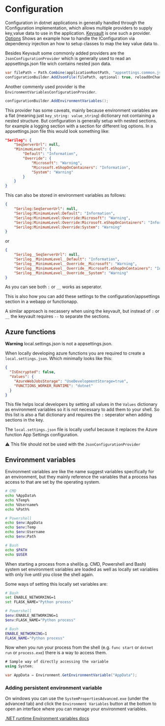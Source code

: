 # Configuration

Configuration in dotnet applications in generally handled through the IConfiguration implementation, which allows multiple providers to supply key,value data to use in the application. [Keyvault](./KeyVault.md) is one such a provider. [Options](./Options.md) Shows an example how to handle the IConfiguration via dependency injection an how to setup classes to map the key value data to.

Besides Keyvault some commonly added providers are the `JsonConfigurationProvider` which is generally used to read an appsettings.json file wich contains nested json data.

```csharp
var filePath = Path.Combine(applicationRootPath, "appsettings.common.json");
configurationBuilder.AddJsonFile(filePath, optional: true, reloadOnChange: false);
```

Another commenly used provider is the `EnvironmentVariablesConfigurationProvider`.

```csharp
configurationBuilder.AddEnvironmentVariables();
```

This provider has some caveats, mainly because environment variables are a flat (meaning just `key_string: value_string`) dictionary not containing a nested structure. But configuration is generally setup with nested sections. for example a logging section with a section for different log options. In a appsettings.json file this would look something like:

```json
"Serilog": {
    "SeqServerUrl": null,
    "MinimumLevel": {
        "Default": "Information",
        "Override": {
            "Microsoft": "Warning",
            "Microsoft.eShopOnContainers": "Information",
            "System": "Warning"
        }
    }
}
```

This can also be stored in environment variables as follows:

```json
{
    "Serilog:SeqServerUrl": null,
    "Serilog:MinimumLevel:Default": "Information",
    "Serilog:MinimumLevel:Override:Microsoft": "Warning",
    "Serilog:MinimumLevel:Override:Microsoft.eShopOnContainers": "Information",
    "Serilog:MinimumLevel:Override:System": "Warning"
}
```

or

```json
{
    "Serilog__SeqServerUrl": null,
    "Serilog__MinimumLevel__Default": "Information",
    "Serilog__MinimumLevel__Override__Microsoft": "Warning",
    "Serilog__MinimumLevel__Override__Microsoft.eShopOnContainers": "Information",
    "Serilog__MinimumLevel__Override__System": "Warning"
}
```

As you can see both `:` or `__` works as seperator.

This is also how you can add these settings to the configuration/appsettings section in a webapp or functionapp.

A similar approach is necassery when using the keyvault, but instead of `:` or `__` the keyvault requires `--` to separate the sections.

## Azure functions

**Warning** local.settings.json is not a appsettings.json.

When locally developing azure functions you are required to create a `local.settings.json`. Which minimally looks like this:

```json
{
  "IsEncrypted": false,
  "Values": {
    "AzureWebJobsStorage": "UseDevelopmentStorage=true",
    "FUNCTIONS_WORKER_RUNTIME": "dotnet"
  }
}
```

This file helps local developers by setting all values in the `Values` dictionary as environment variables so it is not necessary to add them to your shell. So this list is also a flat dictionary and requires the `:` seperator when adding sections in the key.

The `local.settings.json` file is locally useful because it replaces the Azure function App Settings configuration.

⚠️ This file should not be used with the `JsonConfigurationProvider`

## Environment variables

Environment variables are like the name suggest variables specifically for an environment, but they mainly reference the variables that a process has access to that are set by the operating system.

```bash
# CMD
echo %AppData%
echo %Temp%
echo %Username%
echo %Path%

# Powershell
echo $env:AppData
echo $env:Temp
echo $env:Username
echo $env:Path

# Bash
echo $PATH
echo $USER
```

When starting a process from a shell(e.g. CMD, Powershell and Bash) system set environment variables are loaded as well as locally set variables with only live until you close the shell again.

Some ways of setting this locally set variables are:

```bash
# Bash
set ENABLE_NETWORKING=1
set FLASK_NAME="Python process"

# Powershell
$env:ENABLE_NETWORKING=1
$env:FLASK_NAME="Python process"

# Bash
ENABLE_NETWORKING=1
FLASK_NAME="Python process"
```

Now when you run your process from the shell (e.g. `func start` or `dotnet run` or `process.exe`) there is a way to access them.

```csharp
# Sample way of directly accessing the variable
using System;

var AppData = Environment.GetEnvironmentVariable("AppData");
```

### Adding persistent environment variable

On windows you can use the `SystemPropertiesAdvanced.exe` (under the advanced tab) and click the `Environment Variables` button at the bottom to open an interface where you can manage your environment variables.

[.NET runtime Environment variables docs](https://learn.microsoft.com/en-us/dotnet/core/tools/dotnet-environment-variables)